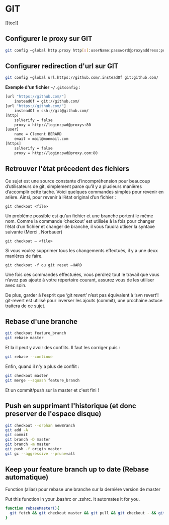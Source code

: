 # GIT

[[toc]]

## Configurer le proxy sur GIT

```bash
git config –global http.proxy http[s]:userName:password@proxyaddress:port
```

## Configurer redirection d'url sur GIT

```bash
git config –global url.https://github.com/.insteadOf git:github.com/
```

**Exemple d'un fichier** `~/.gitconfig` : 

```bash
[url "https://github.com/"]
    insteadOf = git://github.com/
[url "https://github.com/"]
    insteadOf = ssh://git@github.com/
[http]
    sslVerify = false
    proxy = http://login:pwd@proxys:80
[user]
    name = Clement BERARD
    email = mail@monmail.com
[https]
    sslVerify = false
    proxy = http://login:pwd@proxy.com:80
```

## Retrouver l'état précedent des fichiers

Ce sujet est une source constante d’incompréhension pour beaucoup d’utilisateurs de git, simplement parce qu’il y a plusieurs manières d’accomplir cette tache. Voici quelques commandes simples pour revenir en arière. Ainsi, pour revenir à l’état original d’un fichier :

`git checkout <file>`

Un problème possible est qu’un fichier et une branche portent le même nom. Comme la commande ‘checkout’ est utilisée à la fois pour changer l’état d’un fichier et changer de branche, il vous faudra utliser la syntaxe suivante (Merci , Norbauer)

`git checkout – <file>`

Si vous voulez supprimer tous les changements effectués, il y a une deux manières de faire.

`git checkout -f ou git reset –HARD`

Une fois ces commandes effectuées, vous perdrez tout le travail que vous n’avez pas ajouté à votre répertoire courant, assurez vous de les utiliser avec soin.

De plus, garder à l’esprit que ‘git revert’ n’est pas équivalent à ‘svn revert’! git-revert est utilisé pour inverser les ajouts (commit), une prochaine astuce traitera de ce sujet.

## Rebase d'une branche

```bash
git checkout feature_branch
git rebase master
```

Et la il peut y avoir des conflits. Il faut les corriger puis : 

```bash
git rebase --continue
```

Enfin, quand il n'y a plus de conflit :

```bash
git checkout master
git merge --squash feature_branch
```

Et un commit/push sur la master et c'est fini !

## Push en supprimant l'historique (et donc preserver de l'espace disque)

```bash
git checkout --orphan newBranch
git add -A
git commit
git branch -D master
git branch -m master
git push -f origin master
git gc --aggressive --prune=all
```

## Keep your feature branch up to date (Rebase automatique)

Function (alias) pour rebase une branche sur la dernière version de master

Put this function in your .bashrc or .zshrc. It automates it for you.

```bash
function rebaseMaster(){
  git fetch && git checkout master && git pull && git checkout - && git rebase master
}
```